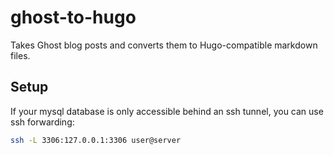 # ghost-to-hugo

Takes Ghost blog posts and converts them to Hugo-compatible markdown files.

## Setup

If your mysql database is only accessible behind an ssh tunnel, you can use ssh forwarding:

```bash
ssh -L 3306:127.0.0.1:3306 user@server
```
